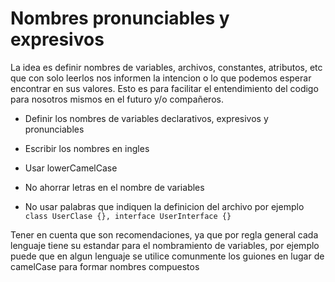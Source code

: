 # Nombres pronunciables y expresivos

La idea es definir nombres de variables, archivos, constantes, atributos, etc que con solo leerlos nos informen la intencion o lo que podemos esperar encontrar en sus valores. Esto es para facilitar el entendimiento del codigo para nosotros mismos en el futuro y/o compañeros.

- Definir los nombres de variables declarativos, expresivos y pronunciables
- Escribir los nombres en ingles
- Usar lowerCamelCase

- No ahorrar letras en el nombre de variables
- No usar palabras que indiquen la definicion del archivo
por ejemplo
`class UserClase {}, interface UserInterface {}`

Tener en cuenta que son recomendaciones, ya que por regla general cada lenguaje tiene su estandar para el nombramiento de variables, por ejemplo puede que en algun lenguaje se utilice comunmente los guiones en lugar de camelCase para formar nombres compuestos
